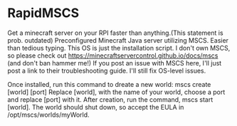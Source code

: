# RapidMSCS
Get a minecraft server on your RPI faster than anything.(This statement is prob. outdated)
Preconfigured Minecraft Java server utilizing MSCS. Easier than tedious typing.
This OS is just the installation script.
I don't own MSCS, so please check out https://minecraftservercontrol.github.io/docs/mscs (and don't ban hammer me!)
If you post an issue with MSCS here, I'll just post a link to their troubleshooting guide. I'll still fix OS-level issues.

Once installed, run this command to dreate a new world: mscs create [world] [port] 
Replace [world], with the name of your world, choose a port and replace [port] with it. After creation, run the command, mscs start [world]. The world should shut down, so accept the EULA in /opt/mscs/worlds/myWorld.
